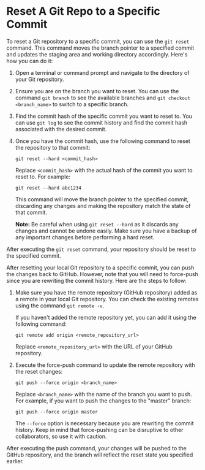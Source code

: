 # Reset A Git Repo to a Specific Commit

To reset a Git repository to a specific commit, you can use the `git reset` command. This command moves the branch pointer to a specified commit and updates the staging area and working directory accordingly. Here's how you can do it:

1. Open a terminal or command prompt and navigate to the directory of your Git repository.

2. Ensure you are on the branch you want to reset. You can use the command `git branch` to see the available branches and `git checkout <branch_name>` to switch to a specific branch.

3. Find the commit hash of the specific commit you want to reset to. You can use `git log` to see the commit history and find the commit hash associated with the desired commit.

4. Once you have the commit hash, use the following command to reset the repository to that commit:

   ```shell
   git reset --hard <commit_hash>
   ```

   Replace `<commit_hash>` with the actual hash of the commit you want to reset to. For example:

   ```shell
   git reset --hard abc1234
   ```

   This command will move the branch pointer to the specified commit, discarding any changes and making the repository match the state of that commit.

   **Note:** Be careful when using `git reset --hard` as it discards any changes and cannot be undone easily. Make sure you have a backup of any important changes before performing a hard reset.

After executing the `git reset` command, your repository should be reset to the specified commit.

After resetting your local Git repository to a specific commit, you can push the changes back to GitHub. However, note that you will need to force-push since you are rewriting the commit history. Here are the steps to follow:

1. Make sure you have the remote repository (GitHub repository) added as a remote in your local Git repository. You can check the existing remotes using the command `git remote -v`.

   If you haven't added the remote repository yet, you can add it using the following command:

   ```shell
   git remote add origin <remote_repository_url>
   ```

   Replace `<remote_repository_url>` with the URL of your GitHub repository.

2. Execute the force-push command to update the remote repository with the reset changes:

   ```shell
   git push --force origin <branch_name>
   ```

   Replace `<branch_name>` with the name of the branch you want to push. For example, if you want to push the changes to the "master" branch:

   ```shell
   git push --force origin master
   ```

   The `--force` option is necessary because you are rewriting the commit history. Keep in mind that force-pushing can be disruptive to other collaborators, so use it with caution.

After executing the push command, your changes will be pushed to the GitHub repository, and the branch will reflect the reset state you specified earlier.